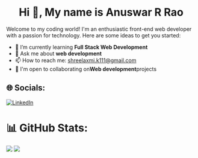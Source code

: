 <h1 align="center">Hi 👋, My name is Anuswar R Rao</h1>

Welcome to my coding world! I'm an enthusiastic front-end web developer with a passion for technology.
Here are some ideas to get you started:

- 🌱 I’m currently learning **Full Stack Web Development**
- 💬 Ask me about **web development**
- 📫 How to reach me: [shreelaxmi.k111@gmail.com](mailto:shreelaxmi.k111@gmail.com)
- 🤝 I'm open to collaborating on**Web development**projects <br/>


## 🌐 Socials:
[![LinkedIn](https://img.shields.io/badge/LinkedIn-%230077B5.svg?logo=linkedin&logoColor=white)](https://linkedin.com/in/)

# 📊 GitHub Stats:
![](https://github-contributor-stats.vercel.app/api?username=shreelaxmikamath&limit=5&theme=dark&combine_all_yearly_contributions=true)
![](https://github-readme-stats.vercel.app/api/top-langs/?username=shreelaxmikamath&theme=dark&hide_border=false&include_all_commits=false&count_private=false&layout=compact)
